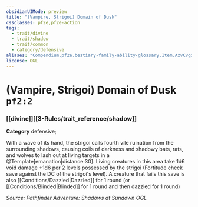 ```yaml
---
obsidianUIMode: preview
title: "(Vampire, Strigoi) Domain of Dusk"
cssclasses: pf2e,pf2e-action
tags:
  - trait/divine
  - trait/shadow
  - trait/common
  - category/defensive
aliases: "Compendium.pf2e.bestiary-family-ability-glossary.Item.AzvCvgx9SUAB2blo"
license: OGL
---
```

# (Vampire, Strigoi) Domain of Dusk `pf2:2`

### [[divine]][[3-Rules/trait_reference/shadow]]

**Category** defensive; 




With a wave of its hand, the strigoi calls fourth vile ruination from the surrounding shadows, causing coils of darkness and shadowy bats, rats, and wolves to lash out at living targets in a @Template\[emanation|distance:30\]. Living creatures in this area take 1d6 void damage +1d6 per 2 levels possessed by the strigoi (Fortitude check save against the DC of the strigoi's level). A creature that fails this save is also [[Conditions/Dazzled|Dazzled]] for 1 round (or [[Conditions/Blinded|Blinded]] for 1 round and then dazzled for 1 round)

*Source: Pathfinder Adventure: Shadows at Sundown*
*OGL*